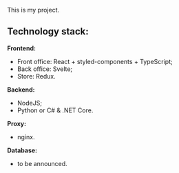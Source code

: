 This is my project.

## Technology stack:
**Frontend:**
- Front office: React + styled-components + TypeScript;
- Back office: Svelte;
- Store: Redux.


**Backend:**
- NodeJS;
- Python or C# & .NET Core.

**Proxy:**
- nginx.

**Database:**
- to be announced.
